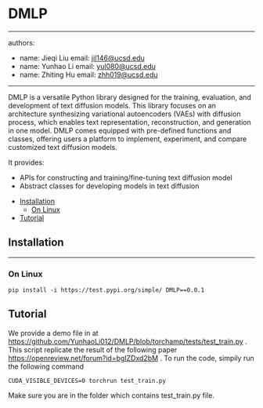 # DMLP

---
authors:
  - name: Jieqi Liu 
    email: jil146@ucsd.edu
  - name: Yunhao Li
    email: yul080@ucsd.edu
  - name: Zhiting Hu
    email: zhh019@ucsd.edu
---

DMLP is a versatile Python library designed for the training, evaluation, and development of text diffusion models. This library focuses on an architecture synthesizing variational autoencoders (VAEs) with diffusion process, which enables text representation, reconstruction, and generation in one model. DMLP comes equipped with pre-defined functions and classes, offering users a platform to implement, experiment, and compare customized text diffusion models.

It provides:

- APIs for constructing and training/fine-tuning text diffusion model 
- Abstract classes for developing models in text diffusion


   
<!-- toc -->

- [Installation](#installation)
  - [On Linux](#on-linux)
- [Tutorial](#Tutorial)



<!-- tocstop -->

## Installation
----------------------
### On Linux
```
pip install -i https://test.pypi.org/simple/ DMLP==0.0.1
```

## Tutorial
We provide a demo file in at https://github.com/YunhaoLi012/DMLP/blob/torchamp/tests/test_train.py . This script replicate the result of the following paper https://openreview.net/forum?id=bgIZDxd2bM . To run the code, simpily run the following command
```
CUDA_VISIBLE_DEVICES=0 torchrun test_train.py
```
Make sure you are in the folder which contains test_train.py file. 
